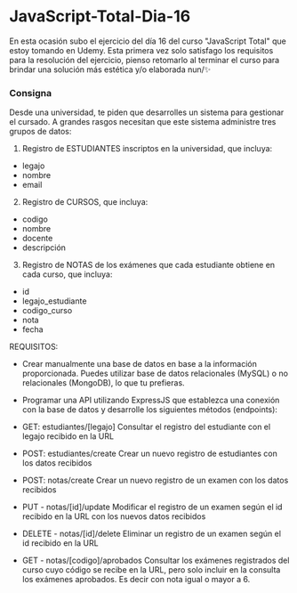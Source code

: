 # JavaScript-Total-Dia-16
En esta ocasión subo el ejercicio del día 16 del curso "JavaScript Total" que estoy tomando en Udemy. Esta primera vez solo satisfago los requisitos para la resolución del ejercicio, pienso retomarlo al terminar el curso para brindar una solución más estética y/o elaborada nun/✨

### Consigna

Desde una universidad, te piden que desarrolles un sistema para gestionar el cursado. A grandes rasgos necesitan que este sistema administre tres grupos de datos:

1. Registro de ESTUDIANTES inscriptos en la universidad, que incluya:
* legajo
* nombre
* email
2. Registro de CURSOS, que incluya:
* codigo
* nombre
* docente
* descripción
3. Registro de NOTAS de los exámenes que cada estudiante obtiene en cada curso, que incluya:
* id
* legajo_estudiante
* codigo_curso
* nota
* fecha


REQUISITOS:
* Crear manualmente una base de datos en base a la información proporcionada. Puedes utilizar base de datos relacionales (MySQL) o no relacionales (MongoDB), lo que tu prefieras.
* Programar una API utilizando ExpressJS que establezca una conexión con la base de datos y desarrolle los siguientes métodos (endpoints):
* GET: estudiantes/[legajo]
  Consultar el registro del estudiante con el legajo recibido en la URL

* POST: estudiantes/create
  Crear un nuevo registro de estudiantes con los datos recibidos

* POST: notas/create
Crear un nuevo registro de un examen con los datos recibidos

* PUT - notas/[id]/update
  Modificar el registro de un examen según el id recibido en la URL con los nuevos datos recibidos

* DELETE - notas/[id]/delete
Eliminar un registro de un examen según el id recibido en la URL

* GET - notas/[codigo]/aprobados
Consultar los exámenes registrados del curso cuyo código se recibe en la URL, pero solo incluir en la consulta los exámenes aprobados. Es decir con nota igual o mayor a 6.
